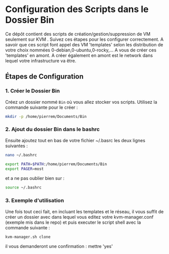 # Configuration des Scripts dans le Dossier Bin

Ce dépôt contient des scripts de création/gestion/suppression de VM seulement sur KVM . Suivez ces étapes pour les configurer correctement.
A savoir que ces script font appel des VM 'templates' selon les distribution de votre choix nommées 0-debian,0-ubuntu,0-rocky,... A vous de créer ces 'templates' en amont.
A créer également en amont est le network dans lequel votre infrastructure va être.

## Étapes de Configuration

### 1. Créer le Dossier Bin

Créez un dossier nommé `Bin` où vous allez stocker vos scripts. Utilisez la commande suivante pour le créer :

```sh
mkdir -p /home/pierrem/Documents/Bin
```
###  2. Ajout du dossier Bin dans le bashrc

Ensuite ajoutez tout en bas de votre fichier ~/.basrc les deux lignes suivantes :

```sh
nano ~/.bashrc
```
```sh
export PATH=$PATH:/home/pierrem/Documents/Bin
export PAGER=most
```
et a ne pas oublier bien sur :

```sh
source ~/.bashrc
```
###  3. Exemple d'utilisation
Une fois tout ceci fait, en incluant les templates et le réseau,
il vous suffit de créer un dossier avec dans lequel vous editez votre kvm-manager.conf (exemple mis dans le repo)
et puis executer le script shell avec la commande suivante :

```sh
kvm-manager.sh clone
```
il vous demanderont une confirmation :  mettre 'yes'
